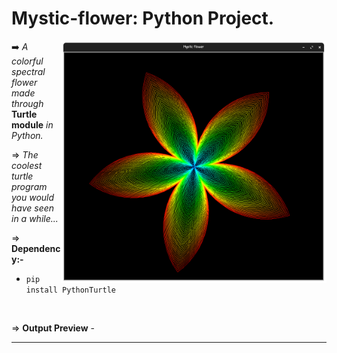 # Mystic-flower:  Python Project.

<img align="right" alt="Coding" width="425" src="https://raw.githubusercontent.com/Xenometon/Mystic-flower/main/preview.png"> 

➡️ *A colorful spectral flower made through* **Turtle module** *in Python.*

⇒ *The coolest turtle program you would have seen in a while...*

⇒ **Dependency:-**

- `pip install PythonTurtle`
<br>

⇒ **Output Preview** -






-----------------------------
